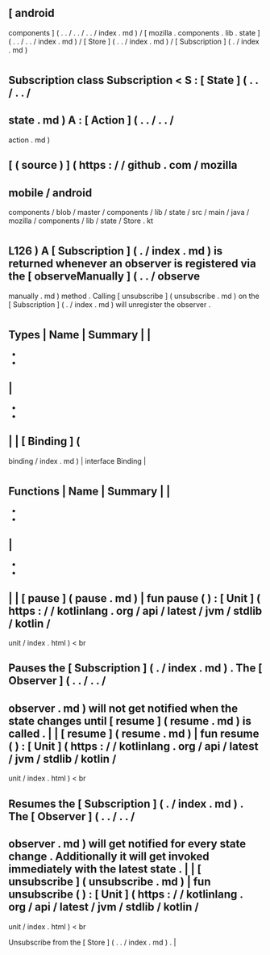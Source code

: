 [
android
-
components
]
(
.
.
/
.
.
/
.
.
/
index
.
md
)
/
[
mozilla
.
components
.
lib
.
state
]
(
.
.
/
.
.
/
index
.
md
)
/
[
Store
]
(
.
.
/
index
.
md
)
/
[
Subscription
]
(
.
/
index
.
md
)
#
Subscription
class
Subscription
<
S
:
[
State
]
(
.
.
/
.
.
/
-
state
.
md
)
A
:
[
Action
]
(
.
.
/
.
.
/
-
action
.
md
)
>
[
(
source
)
]
(
https
:
/
/
github
.
com
/
mozilla
-
mobile
/
android
-
components
/
blob
/
master
/
components
/
lib
/
state
/
src
/
main
/
java
/
mozilla
/
components
/
lib
/
state
/
Store
.
kt
#
L126
)
A
[
Subscription
]
(
.
/
index
.
md
)
is
returned
whenever
an
observer
is
registered
via
the
[
observeManually
]
(
.
.
/
observe
-
manually
.
md
)
method
.
Calling
[
unsubscribe
]
(
unsubscribe
.
md
)
on
the
[
Subscription
]
(
.
/
index
.
md
)
will
unregister
the
observer
.
#
#
#
Types
|
Name
|
Summary
|
|
-
-
-
|
-
-
-
|
|
[
Binding
]
(
-
binding
/
index
.
md
)
|
interface
Binding
|
#
#
#
Functions
|
Name
|
Summary
|
|
-
-
-
|
-
-
-
|
|
[
pause
]
(
pause
.
md
)
|
fun
pause
(
)
:
[
Unit
]
(
https
:
/
/
kotlinlang
.
org
/
api
/
latest
/
jvm
/
stdlib
/
kotlin
/
-
unit
/
index
.
html
)
<
br
>
Pauses
the
[
Subscription
]
(
.
/
index
.
md
)
.
The
[
Observer
]
(
.
.
/
.
.
/
-
observer
.
md
)
will
not
get
notified
when
the
state
changes
until
[
resume
]
(
resume
.
md
)
is
called
.
|
|
[
resume
]
(
resume
.
md
)
|
fun
resume
(
)
:
[
Unit
]
(
https
:
/
/
kotlinlang
.
org
/
api
/
latest
/
jvm
/
stdlib
/
kotlin
/
-
unit
/
index
.
html
)
<
br
>
Resumes
the
[
Subscription
]
(
.
/
index
.
md
)
.
The
[
Observer
]
(
.
.
/
.
.
/
-
observer
.
md
)
will
get
notified
for
every
state
change
.
Additionally
it
will
get
invoked
immediately
with
the
latest
state
.
|
|
[
unsubscribe
]
(
unsubscribe
.
md
)
|
fun
unsubscribe
(
)
:
[
Unit
]
(
https
:
/
/
kotlinlang
.
org
/
api
/
latest
/
jvm
/
stdlib
/
kotlin
/
-
unit
/
index
.
html
)
<
br
>
Unsubscribe
from
the
[
Store
]
(
.
.
/
index
.
md
)
.
|
